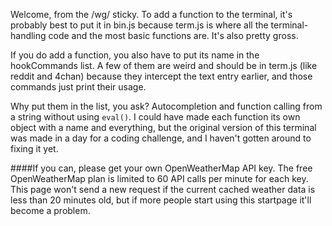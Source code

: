 Welcome, from the /wg/ sticky. To add a function to the terminal, it's probably best to put it in bin.js because term.js is where all the terminal-handling code and the most basic functions are. It's also pretty gross.

If you do add a function, you also have to put its name in the hookCommands list. A few of them are weird and should be in term.js (like reddit and 4chan) because they intercept the text entry earlier, and those commands just print their usage.

Why put them in the list, you ask? Autocompletion and function calling from a string without using `eval()`. I could have made each function its own object with a name and everything, but the original version of this terminal was made in a day for a coding challenge, and I haven't gotten around to fixing it yet.

####If you can, please get your own OpenWeatherMap API key.
The free OpenWeatherMap plan is limited to 60 API calls per minute for each key. This page won't send a new request if the current cached weather data is less than 20 minutes old, but if more people start using this startpage it'll become a problem.
